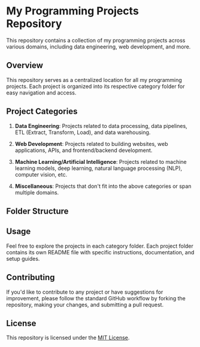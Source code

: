 
# My Programming Projects Repository

This repository contains a collection of my programming projects across various domains, including data engineering, web development, and more.

## Overview

This repository serves as a centralized location for all my programming projects. Each project is organized into its respective category folder for easy navigation and access.

## Project Categories

1. **Data Engineering**: Projects related to data processing, data pipelines, ETL (Extract, Transform, Load), and data warehousing.

2. **Web Development**: Projects related to building websites, web applications, APIs, and frontend/backend development.

3. **Machine Learning/Artificial Intelligence**: Projects related to machine learning models, deep learning, natural language processing (NLP), computer vision, etc.

4. **Miscellaneous**: Projects that don't fit into the above categories or span multiple domains.

## Folder Structure




## Usage

Feel free to explore the projects in each category folder. Each project folder contains its own README file with specific instructions, documentation, and setup guides.

## Contributing

If you'd like to contribute to any project or have suggestions for improvement, please follow the standard GitHub workflow by forking the repository, making your changes, and submitting a pull request.

## License

This repository is licensed under the [MIT License](LICENSE).
